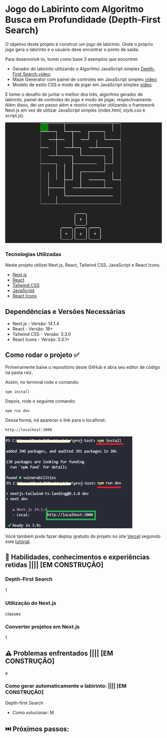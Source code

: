 # Jogo do Labirinto com Algoritmo Busca em Profundidade (Depth-First Search)

O objetivo deste projeto é construir um jogo de labirinto. Onde o próprio jogo gera o labirinto e o usuário deve encontrar o ponto de saída.

Para desenvolvê-lo, tomei como base 3 exemplos que encontrei:

- Gerador do labirinto utilizando o Algoritmo JavaScript simples [Depth-First Search vídeo](https://www.youtube.com/watch?v=UnKvDZ7wqUY);
- Maze Generator com painel de controles em JavaScript simples [vídeo](https://www.youtube.com/watch?v=RrpFqVBLlmI);
- Modelo de estilo CSS e modo de jogar em JavaScript simples [vídeo](https://www.youtube.com/shorts/DLu3sh4wWxg).

E tomei o desafio de juntar o melhor dos três, algoritmo gerador de labirinto, painel de controles do jogo e modo de jogar, respectivamente. Além disso, dei um passo além e resolvi compilar utilizando o framework Next.js em vez de utilizar JavaScript simples (index.html, style.css e script.js).

<img src="https://github.com/danielbelle/maze-game-nextjs/blob/main/src/assets/maze-photo.png" alt="Maze" />


### Tecnologias Utilizadas

Neste projeto utilizei Next.js, React, Tailwind CSS, JavaScript e React Icons.

- [Next.js](https://nextjs.org/)
- [React](https://react.dev/)
- [Tailwind CSS](https://tailwindcss.com/)
- [JavaScript](https://developer.mozilla.org/en-US/docs/Web/JavaScript)
- [React Icons](https://react-icons.github.io/react-icons/)

## Dependências e Versões Necessárias

- Next.js - Versão: 14.1.4
- React - Versão: 18+
- Tailwind CSS - Versão: 3.3.0
- React Icons - Versão: 5.0.1+

## Como rodar o projeto ✅

Primeiramente baixe o repositório deste GitHub e abra seu editor de código na pasta raiz.

Assim, no terminal rode o comando:

```
npm install
```

Depois, rode o seguinte comando:

```
npm run dev
```

Dessa forma, irá aparecer o link para o localhost:

```
http://localhost:3000
```

<img src="https://github.com/danielbelle/nextjs-tailwindcss-landing/blob/main/public/assets/github-install.png" alt="Projeto" />

Você também pode fazer deploy gratuito do projeto no site [Vercel](https://vercel.com/) seguindo este [tutorial](https://www.youtube.com/watch?v=e_92Fz99q18).


## 🧠 Habilidades, conhecimentos e experiências retidas |||| [EM CONSTRUÇÃO]

### Depth-First Search
1

### Utilização do Next.js
classes

### Converter projetos em Next.js
1


## ⚠️ Problemas enfrentados |||| [EM CONSTRUÇÃO]

a


### Como gerar automaticamente o labirinto: |||| [EM CONSTRUÇÃO]
Depth-first Search
* Como solucionar: M


## ⏭️ Próximos passos:

### 

### 
